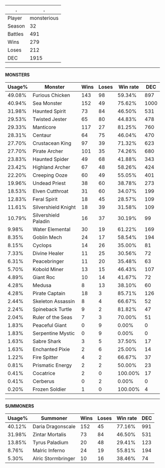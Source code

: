 .|.
|-|-
Player|monsterious
Season|32
Battles|491
Wins|279
Loses|212
DEC|1915

---
**MONSTERS**

Usage%|Monster|Wins|Loses|Win rate|DEC|
-|-|-|-|-|-|
49.08%|Furious Chicken|143|98|59.34%|897|
40.94%|Sea Monster|152|49|75.62%|1000|
31.98%|Haunted Spirit|73|84|46.50%|531|
29.53%|Twisted Jester|65|80|44.83%|478|
29.33%|Manticore|117|27|81.25%|760|
28.31%|Centaur|64|75|46.04%|470|
27.70%|Crustacean King|97|39|71.32%|623|
27.70%|Pirate Archer|101|35|74.26%|680|
23.83%|Haunted Spider|49|68|41.88%|343|
23.42%|Highland Archer|67|48|58.26%|424|
22.20%|Creeping Ooze|60|49|55.05%|401|
19.96%|Undead Priest|38|60|38.78%|273|
18.53%|Elven Cutthroat|31|60|34.07%|199|
12.83%|Feral Spirit|18|45|28.57%|109|
11.61%|Silvershield Knight|18|39|31.58%|109|
10.79%|Silvershield Paladin|16|37|30.19%|99|
9.98%|Water Elemental|30|19|61.22%|169|
8.35%|Goblin Mech|24|17|58.54%|194|
8.15%|Cyclops|14|26|35.00%|81|
7.33%|Divine Healer|11|25|30.56%|72|
6.31%|Peacebringer|11|20|35.48%|63|
5.70%|Kobold Miner|13|15|46.43%|107|
4.89%|Giant Roc|10|14|41.67%|72|
4.28%|Medusa|8|13|38.10%|60|
4.28%|Pirate Captain|18|3|85.71%|126|
2.44%|Skeleton Assassin|8|4|66.67%|52|
2.24%|Spineback Turtle|9|2|81.82%|47|
2.04%|Ruler of the Seas|7|3|70.00%|51|
1.83%|Peaceful Giant|0|9|0.00%|0|
1.83%|Serpentine Mystic|0|9|0.00%|0|
1.63%|Sabre Shark|3|5|37.50%|17|
1.63%|Enchanted Pixie|2|6|25.00%|14|
1.22%|Fire Spitter|4|2|66.67%|37|
0.81%|Prismatic Energy|2|2|50.00%|23|
0.41%|Cocatrice|2|0|100.00%|17|
0.41%|Cerberus|0|2|0.00%|0|
0.20%|Frozen Soldier|1|0|100.00%|4|

---
**SUMMONERS**

Usage%|Summoner|Wins|Loses|Win rate|DEC|
-|-|-|-|-|-|
40.12%|Daria Dragonscale|152|45|77.16%|991|
31.98%|Zintar Mortalis|73|84|46.50%|531|
13.85%|Tyrus Paladium|20|48|29.41%|123|
8.76%|Malric Inferno|24|19|55.81%|194|
5.30%|Alric Stormbringer|10|16|38.46%|74|
